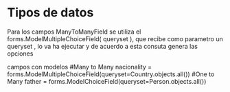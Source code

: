 # Tipos de datos
Para los campos ManyToManyField se utiliza el forms.ModelMultipleChoiceField( queryset ), que recibe como parametro un queryset , lo va ha ejecutar y de acuerdo a esta consuta genera las opciones


campos con modelos
	#Many to Many
	nacionality = forms.ModelMultipleChoiceField(queryset=Country.objects.all())
	#One to Many
	father = forms.ModelChoiceField(queryset=Person.objects.all())